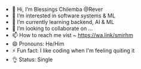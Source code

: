 - 👋 Hi, I’m Blessings Chilemba @Rever
- 👀 I’m interested in software systems & ML
- 🌱 I’m currently learning backend, AI & ML
- 💞️ I’m looking to collaborate on ...
- 📫 How to reach me vist ~ https://wa.link/smirhm
- 😄 Pronouns: He/Him
- ⚡ Fun fact: I like coding when I'm feeling quiting it
- 👌 Status: Single
<!---
ReverTechs/ReverTechs is a ✨ special ✨ repository because its `README.md` (this file) appears on your GitHub profile.
You can click the Preview link to take a look at your changes.
--->
